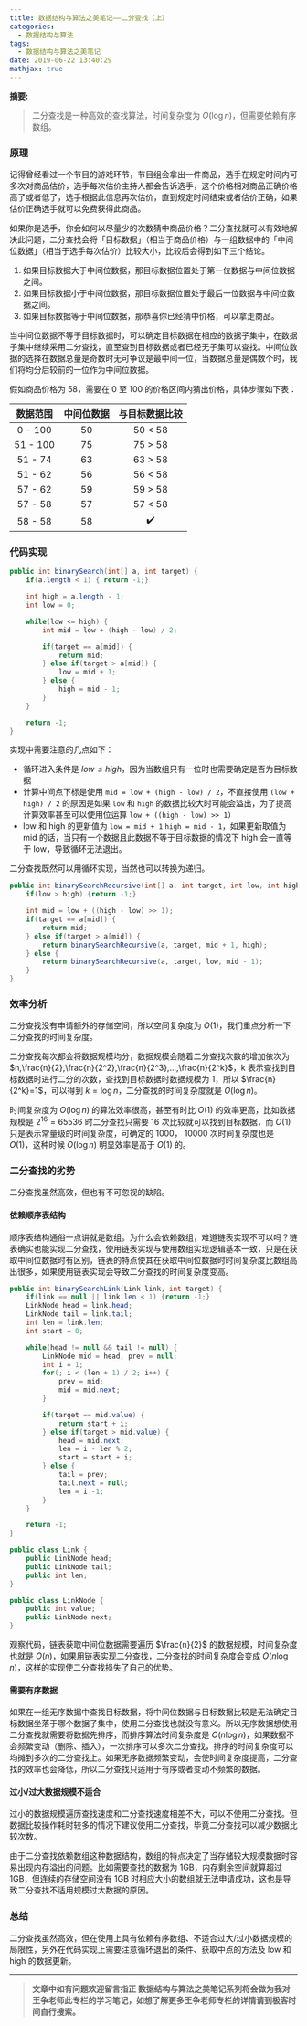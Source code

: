 ```yaml
---
title: 数据结构与算法之美笔记——二分查找（上）
categories:
  - 数据结构与算法
tags:
  - 数据结构与算法之美笔记
date: 2019-06-22 13:40:29
mathjax: true
---
```


**摘要:**

> 二分查找是一种高效的查找算法，时间复杂度为 $O(\log{n})$，但需要依赖有序数组。

### 原理

记得曾经看过一个节目的游戏环节，节目组会拿出一件商品，选手在规定时间内可多次对商品估价，选手每次估价主持人都会告诉选手，这个价格相对商品正确价格高了或者低了，选手根据此信息再次估价，直到规定时间结束或者估价正确，如果估价正确选手就可以免费获得此商品。

如果你是选手，你会如何以尽量少的次数猜中商品价格？二分查找就可以有效地解决此问题，二分查找会将「目标数据」（相当于商品价格）与一组数据中的「中间位数据」（相当于选手每次估价）比较大小，比较后会得到如下三个结论。

1. 如果目标数据大于中间位数据，那目标数据位置处于第一位数据与中间位数据之间。
2. 如果目标数据小于中间位数据，那目标数据位置处于最后一位数据与中间位数据之间。
3. 如果目标数据等于中间位数据，那恭喜你已经猜中价格，可以拿走商品。

当中间位数据不等于目标数据时，可以确定目标数据在相应的数据子集中，在数据子集中继续采用二分查找，直至查到目标数据或者已经无子集可以查找。中间位数据的选择在数据总量是奇数时无可争议是最中间一位，当数据总量是偶数个时，我们将均分后较前的一位作为中间位数据。

假如商品价格为 58，需要在 0 至 100 的价格区间内猜出价格，具体步骤如下表：

|数据范围|中间位数据|与目标数据比较|
|:-:|:-:|:-:|
|0 - 100|50|50 < 58|
|51 - 100|75|75 > 58|
|51 - 74|63|63 > 58|
|51 - 62|56|56 < 58|
|57 - 62|59|59 > 58|
|57 - 58|57|57 < 58|
|58 - 58|58|✔️|

### 代码实现

```java
public int binarySearch(int[] a, int target) {
    if(a.length < 1) { return -1;}

    int high = a.length - 1;
    int low = 0;

    while(low <= high) {
        int mid = low + (high - low) / 2;

        if(target == a[mid]) {
            return mid;
        } else if(target > a[mid]) {
            low = mid + 1;
        } else {
            high = mid - 1;
        }
    }

    return -1;
}
```

实现中需要注意的几点如下：

- 循环进入条件是 $low \le high$，因为当数组只有一位时也需要确定是否为目标数据
- 计算中间点下标是使用 `mid = low + (high - low) / 2`，不直接使用 `(low + high) / 2` 的原因是如果 `low` 和 `high` 的数据比较大时可能会溢出，为了提高计算效率甚至可以使用位运算 `low + ((high - low) >> 1)`
- low 和 high 的更新值为 `low = mid + 1` `high = mid - 1`，如果更新取值为 mid 的话，当只有一个数据且此数据不等于目标数据的情况下 high 会一直等于 low，导致循环无法退出。

二分查找既然可以用循环实现，当然也可以转换为递归。

```java
public int binarySearchRecursive(int[] a, int target, int low, int high) {
    if(low > high) {return -1;}

    int mid = low + ((high - low) >> 1);
    if(target == a[mid]) {
        return mid;
    } else if(target > a[mid]) {
        return binarySearchRecursive(a, target, mid + 1, high);
    } else {
        return binarySearchRecursive(a, target, low, mid - 1);
    }
}
```

### 效率分析

二分查找没有申请额外的存储空间，所以空间复杂度为 $O(1)$，我们重点分析一下二分查找的时间复杂度。

二分查找每次都会将数据规模均分，数据规模会随着二分查找次数的增加依次为 $n,\frac{n}{2},\frac{n}{2^2},\frac{n}{2^3},...,\frac{n}{2^k}$，k 表示查找到目标数据时进行二分的次数，查找到目标数据时数据规模为 1，所以 $\frac{n}{2^k}=1$，可以得到 $k=\log{n}$，二分查找的时间复杂度就是 $O(\log{n})$。

时间复杂度为 $O(\log{n})$ 的算法效率很高，甚至有时比 $O(1)$ 的效率更高，比如数据规模是 $2^{16}=65536‬$ 时二分查找只需要 16 次比较就可以找到目标数据，而 $O(1)$ 只是表示常量级的时间复杂度，可确定的 1000， 10000 次时间复杂度也是 $O(1)$，这种时候 $O(\log{n})$ 明显效率是高于 $O(1)$ 的。

### 二分查找的劣势

二分查找虽然高效，但也有不可忽视的缺陷。

#### 依赖顺序表结构

顺序表结构通俗一点讲就是数组。为什么会依赖数组，难道链表实现不可以吗？链表确实也能实现二分查找，使用链表实现与使用数组实现逻辑基本一致，只是在获取中间位数据时有区别，链表的特点使其在获取中间位数据时时间复杂度比数组高出很多，如果使用链表实现会导致二分查找的时间复杂度变高。

```java
public int binarySearchLink(Link link, int target) {
    if(link == null || link.len < 1) {return -1;}
    LinkNode head = link.head;
    LinkNode tail = link.tail;
    int len = link.len;
    int start = 0;

    while(head != null && tail != null) {
        LinkNode mid = head, prev = null;
        int i = 1;
        for(; i < (len + 1) / 2; i++) {
            prev = mid;
            mid = mid.next;
        }

        if(target == mid.value) {
            return start + i;
        } else if(target > mid.value) {
            head = mid.next;
            len = i - len % 2;
            start = start + i;
        } else {
            tail = prev;
            tail.next = null;
            len = i -1;
        }
    }

    return -1;
}

public class Link {
    public LinkNode head;
    public LinkNode tail;
    public int len;
}

public class LinkNode {
    public int value;
    public LinkNode next;
}
```

观察代码，链表获取中间位数据需要遍历 $\frac{n}{2}$ 的数据规模，时间复杂度也就是 $O(n)$，如果用链表实现二分查找，二分查找的时间复杂度会变成 $O(n\log{n})$，这样的实现使二分查找损失了自己的优势。

#### 需要有序数据

如果在一组无序数据中查找目标数据，将中间位数据与目标数据比较是无法确定目标数据坐落于哪个数据子集中，使用二分查找也就没有意义。所以无序数据想使用二分查找就需要将数据先排序，而排序算法时间复杂度是 $O(n\log{n})$，如果数据不会频繁变动（删除、插入），一次排序可以多次二分查找，排序的时间复杂度可以均摊到多次的二分查找上。如果无序数据频繁变动，会使时间复杂度提高，二分查找的效率也会降低，所以二分查找只适用于有序或者变动不频繁的数据。

#### 过小/过大数据规模不适合

过小的数据规模遍历查找速度和二分查找速度相差不大，可以不使用二分查找。但数据比较操作耗时较多的情况下建议使用二分查找，毕竟二分查找可以减少数据比较次数。

由于二分查找依赖数组这种数据结构，数组的特点决定了当存储较大规模数据时容易出现内存溢出的问题。比如需要查找的数据为 1GB，内存剩余空间就算超过 1GB，但连续的存储空间没有 1GB 时相应大小的数组就无法申请成功，这也是导致二分查找不适用规模过大数据的原因。

### 总结

二分查找虽然高效，但在使用上具有依赖有序数组、不适合过大/过小数据规模的局限性，另外在代码实现上需要注意循环退出的条件、获取中点的方法及 low 和 high 的数据更新。

****
> **文章中如有问题欢迎留言指正
数据结构与算法之美笔记系列将会做为我对王争老师此专栏的学习笔记，如想了解更多王争老师专栏的详情请到极客时间自行搜索。**